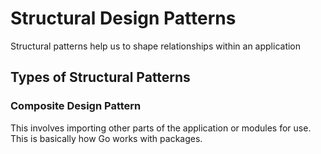 # Structural Design Patterns
Structural patterns help us to shape relationships within an application

## Types of Structural Patterns

### Composite Design Pattern
This involves importing other parts of the application or modules for use. This is basically how Go works with packages.